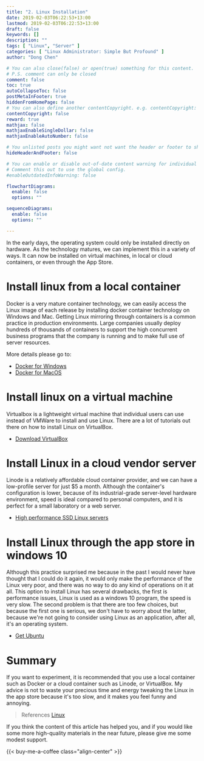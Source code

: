 ```yaml
---
title: "2. Linux Installation"
date: 2019-02-03T06:22:53+13:00
lastmod: 2019-02-03T06:22:53+13:00
draft: false
keywords: []
description: ""
tags: [ "Linux", "Server" ]
categories: [ "Linux Administrator: Simple But Profound" ]
author: "Dong Chen"

# You can also close(false) or open(true) something for this content.
# P.S. comment can only be closed
comment: false
toc: true
autoCollapseToc: false
postMetaInFooter: true
hiddenFromHomePage: false
# You can also define another contentCopyright. e.g. contentCopyright: "This is another copyright."
contentCopyright: false
reward: true
mathjax: false
mathjaxEnableSingleDollar: false
mathjaxEnableAutoNumber: false

# You unlisted posts you might want not want the header or footer to show
hideHeaderAndFooter: false

# You can enable or disable out-of-date content warning for individual post.
# Comment this out to use the global config.
#enableOutdatedInfoWarning: false

flowchartDiagrams:
  enable: false
  options: ""

sequenceDiagrams: 
  enable: false
  options: ""

---
```


<!--more-->

In the early days, the operating system could only be installed directly on hardware. As the technology matures, we can implement this in a variety of ways. It can now be installed on virtual machines, in local or cloud containers, or even through the App Store.

# Install linux from a local container

Docker is a very mature container technology, we can easily access the Linux image of each release by installing docker container technology on Windows and Mac. Getting Linux mirroring through containers is a common practice in production environments. Large companies usually deploy hundreds of thousands of containers to support the high concurrent business programs that the company is running and to make full use of server resources.

More details please go to:

- [Docker for Windows](https://docs.docker.com/docker-for-windows/)
- [Docker for MacOS](https://docs.docker.com/docker-for-mac/)

# Install linux on a virtual machine

Virtualbox is a lightweight virtual machine that individual users can use instead of VMWare to install and use Linux. There are a lot of tutorials out there on how to install Linux on VirtualBox.

- [Download VirtualBox](https://www.virtualbox.org/wiki/Downloads)

# Install Linux in a cloud vendor server

Linode is a relatively affordable cloud container provider, and we can have a low-profile server for just $5 a month. Although the container's configuration is lower, because of its industrial-grade server-level hardware environment, speed is ideal compared to personal computers, and it is perfect for a small laboratory or a web server.

- [High performance SSD Linux servers](https://www.linode.com/?r=6dbaf596fccc4d80aa991a21e94127870ad098ab)

# Install Linux through the app store in windows 10

Although this practice surprised me because in the past I would never have thought that I could do it again, it would only make the performance of the Linux very poor, and there was no way to do any kind of operations on it at all. This option to install Linux has several drawbacks, the first is performance issues, Linux is used as a windows 10 program, the speed is very slow. The second problem is that there are too few choices, but because the first one is serious, we don't have to worry about the latter, because we're not going to consider using Linux as an application, after all, it's an operating system.

- [Get Ubuntu](https://www.microsoft.com/en-nz/p/ubuntu/9nblggh4msv6)

# Summary

If you want to experiment, it is recommended that you use a local container such as Docker or a cloud container such as Linode, or VirtualBox. My advice is not to waste your precious time and energy tweaking the Linux in the app store because it's too slow, and it makes you feel funny and annoying.

> References
> [Linux](https://en.wikipedia.org/wiki/Linux)

If you think the content of this article has helped you, and if you would like some more high-quality materials in the near future, please give me some modest support.

<!-- Buy Me a Coffee Button -->
{{< buy-me-a-coffee class="align-center" >}}
